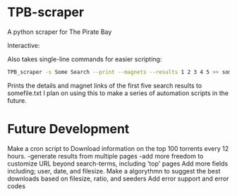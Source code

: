 # TPB-scraper
A python scraper for The Pirate Bay

Interactive:

Also takes single-line commands for easier scripting:
```bash
TPB_scraper -s Some Search --print --magnets --results 1 2 3 4 5 >> somefile.txt
```
Prints the details and magnet links of the first five search results to somefile.txt
I plan on using this to make a series of automation scripts in the future.

# Future Development
Make a cron script to Download information on the top 100 torrents every 12 hours.
  -generate results from multiple pages
  -add more freedom to customize URL beyond search-terms, including 'top' pages
Add more fields including; user, date, and filesize.
Make a algorythmn to suggest the best downloads based on filesize, ratio, and seeders
Add error support and error codes


